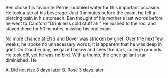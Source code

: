 Ben chose his favourite Perrier bubbled water for this important occasion. He took a sip of his beverage. Just 3 minutes before the exam, he felt a piercing pain in his stomach. Ben thought of his mother's last words before he went to Camford "Drink less cold stuff ah." He rushed to the loo, and stayed there for 50 minutes, missing his oral exam. 

No more chance at ENS and Dover was stricken by grief. Over the next few weeks, he spoke no unnecessary words, it is apparent that he was deep in grief. On Good Friday, he gazed below and sees the dark, college grounds. He took off, yet he was no bird. With a thump, the once gallant star diminished. He

[A. Did not rise 3 days later](notjesus.md)
[B. Rose 3 days later](jesusbrother.md)